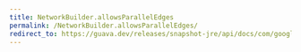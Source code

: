 ```yaml
---
title: NetworkBuilder.allowsParallelEdges
permalink: /NetworkBuilder.allowsParallelEdges/
redirect_to: https://guava.dev/releases/snapshot-jre/api/docs/com/google/common/graph/NetworkBuilder.html#allowsParallelEdges-boolean-
---
```

